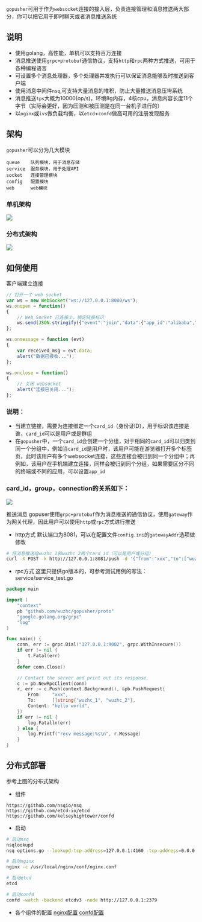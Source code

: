 `gopusher`可用于作为`websocket`连接的接入层，负责连接管理和消息推送两大部分，你可以把它用于即时聊天或者消息推送系统

## 说明
- 使用golang，高性能，单机可以支持百万连接
- 消息推送使用`grpc+protobuf`通信协议，支持`http`和`rpc`两种方式推送，可用于各种编程语言
- 可设置多个消息处理器，多个处理器并发执行可以保证消息能够及时推送到客户端
- 使用消息中间件`nsq`,可支持大量消息的堆积，防止大量推送消息压垮系统
- 消息推送`tps`大概为10000(op/s)，环境8g内存，4核cpu，消息内容长度11个字节（实际会更好，因为压测和被压测是在同一台机子进行的）
- 以`nginx`或`lvs`做负载均衡，以`etcd`+`confd`做高可用的注册发现服务

## 架构
`gopusher`可以分为几大模块
```
queue    队列模块，用于消息存储
service  服务模块，用于处理API
socket   连接管理模块
config   配置模块
web      web模块
```
### 单机架构
![](https://gitee.com/wuzhc123/zcnote/raw/master/images/project/gopusher_2.png)
### 分布式架构
![](https://gitee.com/wuzhc123/zcnote/raw/master/images/project/gopusher.png)

## 如何使用
客户端建立连接
```javascript
// 打开一个 web socket
var ws = new WebSocket("ws://127.0.0.1:8080/ws");
ws.onopen = function()
{
	// Web Socket 已连接上，绑定链接标识
    ws.send(JSON.stringify({"event":"join","data":{"app_id":"alibaba","card_id":"mayun"}}));
};

ws.onmessage = function (evt) 
{ 
    var received_msg = evt.data;
    alert("数据已接收...");
};

ws.onclose = function()
{ 
    // 关闭 websocket
    alert("连接已关闭..."); 
};
```
### 说明：
- 当建立链接，需要为连接绑定一个`card_id`（身份证ID），用于标识该连接是谁，`card_id`可以是用户或是群组
- 在`gopusher`中，一个`card_id`会创建一个分组，对于相同的`card_id`可以归类到同一个分组中，例如当`card_id`是用户时，该用户可能在游览器打开多个标签页，此时该用户有多个websocket连接，这些连接会被归到同一个分组中；再例如，该用户在手机端建立连接，同样会被归到同个分组，如果需要区分不同的终端或不同的应用，可以设置`app_id`
### card_id，group，connection的关系如下：
![](https://gitee.com/wuzhc123/zcnote/raw/master/images/project/gopusher_card_id.png)

推送消息
gopuser使用`grpc+protobuf`作为消息推送的通信协议，使用`gateway`作为网关代理，因此用户可以使用`http`或`rpc`方式进行推送
- http方式
默认端口为8081，可以在配置文件`config.ini`的`gatewayAddr`选项做修改
```bash
# 将消息推送给wuzhc_1和wuzhc_2两个card_id（可以是用户或分组）
curl -X POST -k http://127.0.0.1:8081/push -d '{"from":"xxx","to":["wuzhc_1","wuzhc_2"], "content":"hellwo world"}'
```

- rpc方式
这里只提供go版本的，可参考测试用例的写法：service/service_test.go
```go
package main

import (
	"context"
	pb "github.com/wuzhc/gopusher/proto"
	"google.golang.org/grpc"
	"log"
)

func main() {
	conn, err := grpc.Dial("127.0.0.1:9002", grpc.WithInsecure())
	if err != nil {
		t.Fatal(err)
	}
	defer conn.Close()

	// Contact the server and print out its response.
	c := pb.NewRpcClient(conn)
	r, err := c.Push(context.Background(), &pb.PushRequest{
		From:    "xxx",
		To:      []string{"wuzhc_1", "wuzhc_2"},
		Content: "hello world",
	})
	if err != nil {
		log.Fatalln(err)
	} else {
		log.Printf("recv message:%s\n", r.Message)
	}
}
```

## 分布式部署
参考上图的分布式架构
- 组件
```
https://github.com/nsqio/nsq
https://github.com/etcd-io/etcd
https://github.com/kelseyhightower/confd
```
- 启动
```bash
# 启动nsq
nsqlookupd 
nsq options.go --lookupd-tcp-address=127.0.0.1:4160 -tcp-address=0.0.0.0:4152 -http-address=0.0.0.0:4153

# 启动nginx
nginx -c /usr/local/nginx/conf/nginx.conf

# 启动etcd
etcd

# 启动confd
confd -watch -backend etcdv3 -node http://127.0.0.1:2379
```
- 各个组件的配置
[nginx配置](https://github.com/wuzhc/zcnote/blob/master/%E9%A1%B9%E7%9B%AE/%E6%8E%A8%E9%80%81%E7%B3%BB%E7%BB%9F2.0/nginx%E9%85%8D%E7%BD%AE.md)
[confd配置](https://github.com/wuzhc/zcnote/blob/master/%E9%A1%B9%E7%9B%AE/%E6%8E%A8%E9%80%81%E7%B3%BB%E7%BB%9F2.0/confd%E9%85%8D%E7%BD%AE.md)










